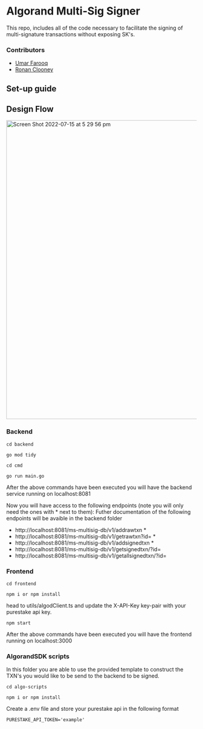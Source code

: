 # Algorand Multi-Sig Signer

This repo, includes all of the code necessary to facilitate the signing of multi-signature transactions without exposing SK's.

### Contributors
- [Umar Farooq](https://github.com/UmarFarooq-MP)
- [Ronan Clooney](https://github.com/clooneyr)


## Set-up guide


## Design Flow
<img width="791" alt="Screen Shot 2022-07-15 at 5 29 56 pm" src="https://user-images.githubusercontent.com/73086339/179174428-20f708bf-8eaf-4f5a-959a-7fa03e857835.png">

### Backend

```
cd backend
```
```
go mod tidy
```

```
cd cmd
```

```
go run main.go
```

After the above commands have been executed you will have the backend service running on localhost:8081

Now you will have access to the following endpoints (note you will only need the ones with * next to them):
Futher documentation of the following endpoints will be avaible in the backend folder
- http://localhost:8081/ms-multisig-db/v1/addrawtxn *
- http://localhost:8081/ms-multisig-db/v1/getrawtxn?id= *
- http://localhost:8081/ms-multisig-db/v1/addsignedtxn *
- http://localhost:8081/ms-multisig-db/v1/getsignedtxn/?id=
- http://localhost:8081/ms-multisig-db/v1/getallsignedtxn/?id=


### Frontend

```
cd frontend
```
```
npm i or npm install
```
head to utils/algodClient.ts and update the X-API-Key key-pair with your purestake api key.
```
npm start
```
After the above commands have been executed you will have the frontend running on localhost:3000

### AlgorandSDK scripts
In this folder you are able to use the provided template to construct the TXN's you would like to be send to the backend to be signed.

```
cd algo-scripts
```
```
npm i or npm install
```
Create a .env file and store your purestake api in the following format
```
PURESTAKE_API_TOKEN='example'
```

